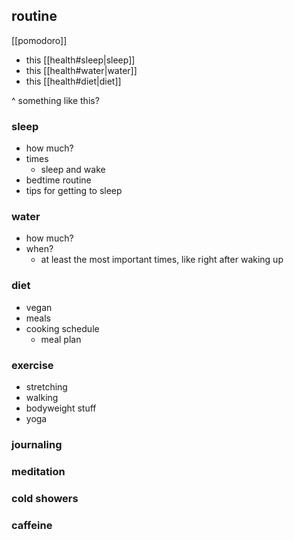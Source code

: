 ## routine

[[pomodoro]]

- this [[health#sleep|sleep]]
- this [[health#water|water]]
- this [[health#diet|diet]]

^ something like this?

### sleep

- how much?
- times
	- sleep and wake
- bedtime routine
- tips for getting to sleep

### water

- how much?
- when?
	- at least the most important times, like right after waking up

### diet

- vegan
- meals
- cooking schedule
	- meal plan

### exercise

- stretching
- walking
- bodyweight stuff
- yoga

### journaling

### meditation

### cold showers

### caffeine
